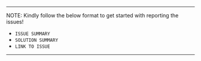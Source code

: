 --------------------------------------
NOTE: Kindly follow the below format to get started with reporting the issues!
- `ISSUE SUMMARY`
- `SOLUTION SUMMARY`
- `LINK TO ISSUE`
--------------------------------------
